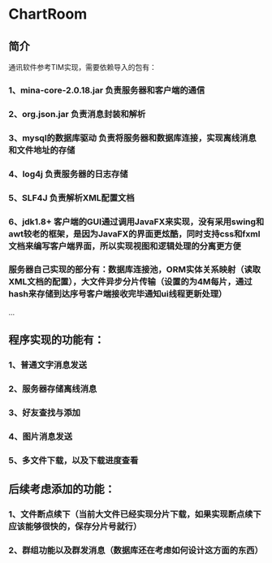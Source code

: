 # ChartRoom
## 简介
  通讯软件参考TIM实现，需要依赖导入的包有：
###  1、mina-core-2.0.18.jar 负责服务器和客户端的通信
###  2、org.json.jar 负责消息封装和解析
###  3、mysql的数据库驱动 负责将服务器和数据库连接，实现离线消息和文件地址的存储
###  4、log4j 负责服务器的日志存储
###  5、SLF4J 负责解析XML配置文档
###  6、jdk1.8+ 客户端的GUI通过调用JavaFX来实现，没有采用swing和awt较老的框架，是因为JavaFX的界面更炫酷，同时支持css和fxml文档来编写客户端界面，所以实现视图和逻辑处理的分离更方便
###  服务器自己实现的部分有：数据库连接池，ORM实体关系映射（读取XML文档的配置），大文件异步分片传输（设置的为4M每片，通过hash来存储到达序号客户端接收完毕通知ui线程更新处理）
  ...
## 程序实现的功能有：
### 1、普通文字消息发送

### 2、服务器存储离线消息
### 3、好友查找与添加
### 4、图片消息发送
### 5、多文件下载，以及下载进度查看

## 后续考虑添加的功能：
### 1、文件断点续下（当前大文件已经实现分片下载，如果实现断点续下应该能够很快的，保存分片号就行）
### 2、群组功能以及群发消息（数据库还在考虑如何设计这方面的东西）
